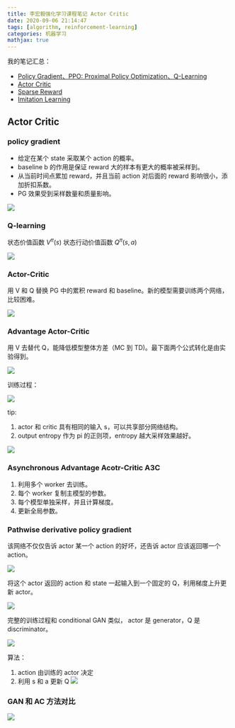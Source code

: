 ```yaml
---
title: 李宏毅强化学习课程笔记 Actor Critic
date: 2020-09-06 21:14:47
tags: [algorithm, reinforcement-learning]
categories: 机器学习
mathjax: true
---
```


我的笔记汇总：
- [Policy Gradient、PPO: Proximal Policy Optimization、Q-Learning](https://xiang578.com/post/reinforce-learnning-basic.html)
- [Actor Critic](https://xiang578.com/post/reinforce-learnning-basic-actor-critic.html)
- [Sparse Reward](https://xiang578.com/post/reinforce-learnning-basic-sparse-reward.html)
- [Imitation Learning](https://xiang578.com/post/reinforce-learnning-basic-imitation-learning.html)
    
## Actor Critic

### policy gradient

- 给定在某个 state 采取某个 action 的概率。
- baseline b 的作用是保证 reward 大的样本有更大的概率被采样到。
- 从当前时间点累加 reward，并且当前 action 对后面的 reward 影响很小，添加折扣系数。
- PG 效果受到采样数量和质量影响。

![](https://media.xiang578.com/15731332476541.jpg)

### Q-learning

状态价值函数 $V^{\pi}(s)$ 
状态行动价值函数 $Q^{\pi}(s,a)$ 

![](https://media.xiang578.com/15731335120798.jpg)

### Actor-Critic

用 V 和 Q 替换 PG 中的累积 reward 和 baseline。新的模型需要训练两个网络，比较困难。

![](https://media.xiang578.com/15731338724158.jpg)


### Advantage Actor-Critic

用 V 去替代 Q，能降低模型整体方差（MC 到 TD)。最下面两个公式转化是由实验得到。

![](https://media.xiang578.com/15731340046945.jpg)

训练过程：



![](https://media.xiang578.com/15731341766172.jpg)

tip:

1. actor 和 critic 具有相同的输入 s，可以共享部分网络结构。
2. output entropy 作为 pi 的正则项，entropy 越大采样效果越好。

![](https://media.xiang578.com/15731342994690.jpg)

### Asynchronous Advantage Acotr-Critic A3C

1. 利用多个 worker 去训练。
2. 每个 worker 复制主模型的参数。
3. 每个模型单独采样，并且计算梯度。
4. 更新全局参数。
                                    
### Pathwise derivative policy gradient

该网络不仅仅告诉 actor 某一个 action 的好坏，还告诉 actor 应该返回哪一个 action。

![](https://media.xiang578.com/15731346701840.jpg)

将这个 actor 返回的 action 和 state 一起输入到一个固定的 Q，利用梯度上升更新 actor。

![](https://media.xiang578.com/15731348191409.jpg)
 
 完整的训练过程和 conditional GAN 类似， actor 是 generator，Q 是 discriminator。
 
 ![](https://media.xiang578.com/15731350424130.jpg)

算法：

1. action 由训练的 actor 决定
2. 利用 s 和 a 更新 Q
![](https://media.xiang578.com/15731351315860.jpg)

### GAN 和 AC 方法对比

![](https://media.xiang578.com/15731353632450.jpg)
